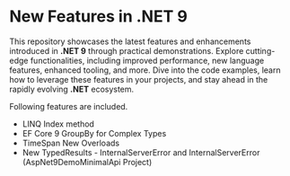 # New Features in .NET 9 #

This repository showcases the latest features and enhancements introduced in **.NET 9** through practical demonstrations. Explore cutting-edge functionalities, including improved performance, new language features, enhanced tooling, and more. Dive into the code examples, learn how to leverage these features in your projects, and stay ahead in the rapidly evolving **.NET** ecosystem.

Following features are included.

* LINQ Index method
* EF Core 9 GroupBy for Complex Types
* TimeSpan New Overloads
* New TypedResults - InternalServerError and InternalServerError<TValue> (AspNet9DemoMinimalApi Project)

